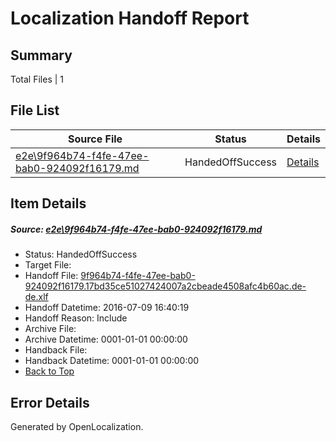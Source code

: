 # <a name='report-top'></a> Localization Handoff Report

## Summary
 Total Files | 1

## File List
 Source File | Status | Details 
 ----------- | ------ | ------- 
 [e2e\9f964b74-f4fe-47ee-bab0-924092f16179.md](https://github.com/OpenLocalizationTestOrg/oltest/blob/f0b8a913a0ecf9014d2ae8b5e2dcbde2b62ead35/e2e/9f964b74-f4fe-47ee-bab0-924092f16179.md) | HandedOffSuccess | [Details](#ddb15c68d2cab9b88f56d6cc5441d2776ed151a15)

## Item Details
##### <a name='ddb15c68d2cab9b88f56d6cc5441d2776ed151a15'></a> Source: [e2e\9f964b74-f4fe-47ee-bab0-924092f16179.md](https://github.com/OpenLocalizationTestOrg/oltest/blob/f0b8a913a0ecf9014d2ae8b5e2dcbde2b62ead35/e2e/9f964b74-f4fe-47ee-bab0-924092f16179.md)
* Status: HandedOffSuccess
* Target File: 
* Handoff File: [9f964b74-f4fe-47ee-bab0-924092f16179.17bd35ce51027424007a2cbeade4508afc4b60ac.de-de.xlf](https://github.com/OpenLocalizationTestOrg/olhandoff-e2e/blob/9ddeb1c179e9cb1a8117d91f336e2feee5963166/ol-handoff/OpenLocalizationTestOrg/oltest-dede-fly/ci/ht/9f964b74-f4fe-47ee-bab0-924092f16179.17bd35ce51027424007a2cbeade4508afc4b60ac.de-de.xlf)
* Handoff Datetime: 2016-07-09 16:40:19
* Handoff Reason: Include
* Archive File: 
* Archive Datetime: 0001-01-01 00:00:00
* Handback File: 
* Handback Datetime: 0001-01-01 00:00:00
* [Back to Top](#report-top)


## Error Details

Generated by OpenLocalization.
